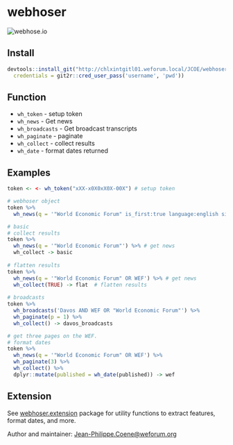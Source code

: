# webhoser

![webhose.io](http://kinlane-productions.s3.amazonaws.com/api-evangelist-site/company/logos/webhose-io-logo.png)

## Install

```r
devtools::install_git("http://chlxintgitl01.weforum.local/JCOE/webhoser.git",
  credentials = git2r::cred_user_pass('username', 'pwd'))
```

## Function

* `wh_token` - setup token
* `wh_news` - Get news
* `wh_broadcasts` - Get broadcast transcripts
* `wh_paginate` - paginate
* `wh_collect` - collect results
* `wh_date` - format dates returned

## Examples

``` r
token <- <- wh_token("xXX-x0X0xX0X-00X") # setup token

# webhoser object
token %>% 
  wh_news(q = '"World Economic Forum" is_first:true language:english site_type:news') -> news

# basic
# collect results
token %>% 
  wh_news(q = '"World Economic Forum"') %>% # get news
  wh_collect -> basic
  
# flatten results
token %>% 
  wh_news(q = '"World Economic Forum" OR WEF') %>% # get news
  wh_collect(TRUE) -> flat  # flatten results
  
# broadcasts
token %>% 
  wh_broadcasts('Davos AND WEF OR "World Economic Forum"') %>% 
  wh_paginate(p = 1) %>% 
  wh_collect() -> davos_broadcasts

# get three pages on the WEF.
# format dates
token %>%  
  wh_news(q = '"World Economic Forum" OR WEF') %>% 
  wh_paginate(3) %>% 
  wh_collect() %>% 
  dplyr::mutate(published = wh_date(published)) -> wef
```

## Extension

See [webhoser.extension](http://chlxintgitl01.weforum.local/JCOE/webhoser.extension) package for utility functions to extract features, format dates, and more.

Author and maintainer: <Jean-Philippe.Coene@weforum.org>
